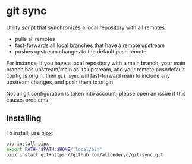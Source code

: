 git sync
========

Utility script that synchronizes a local repository with all remotes:

 - pulls all remotes
 - fast-forwards all local branches that have a remote upstream
 - pushes upstream changes to the default push remote

For instance, if you have a local repository with a main branch, your main branch has upstream/main as its upstream, and your remote.pushdefault config is origin, then `git sync` will fast-forward main to include any upstream changes, and push them to origin.

Not all git configuration is taken into account; please open an issue if this causes problems.


Installing
----------

To install, use [pipx]:

```bash
pip install pipx
export PATH="$PATH:$HOME/.local/bin"
pipx install git+https://github.com/alicederyn/git-sync.git
```

[pipx]: https://pipxproject.github.io/pipx/

